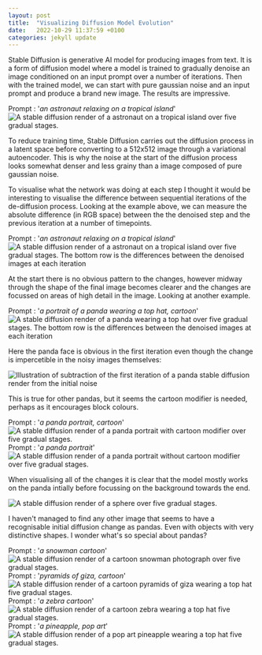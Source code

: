 ```yaml
---
layout: post
title:  "Visualizing Diffusion Model Evolution"
date:   2022-10-29 11:37:59 +0100
categories: jekyll update
---
```


Stable Diffusion is generative AI model for producing images from text. It is a form of diffusion model where a model is trained to gradually denoise an image conditioned on an input prompt over a number of iterations. Then with the trained model, we can start with pure gaussian noise and an input prompt and produce a brand new image. The results are impressive.

Prompt : '*an astronaut relaxing on a tropical island*'
![A stable diffusion render of a astronaut on a tropical island over five gradual stages.](/assets/images/astronaut_top.png)

To reduce training time, Stable Diffusion carries out the diffusion process in a latent space before converting to a 512x512 image through a variational autoencoder. This is why the noise at the start of the diffusion process looks somewhat denser and less grainy than a image composed of pure gaussian noise.

To visualise what the network was doing at each step I thought it would be interesting to visualise the difference between sequential iterations of the de-diffusion process. Looking at the example above, we can measure the absolute difference (in RGB space) between the the denoised step and the previous iteration at a number of timepoints.

Prompt : '*an astronaut relaxing on a tropical island*'
![A stable diffusion render of a astronaut on a tropical island over five gradual stages. The bottom row is the differences between the denoised images at each iteration](/assets/images/astronaut0-15-30-40-47.png)

At the start there is no obvious pattern to the changes, however midway through the shape of the final image becomes clearer and the changes are focussed on areas of high detail in the image. Looking at another example.

Prompt : '*a portrait of a panda wearing a top hat, cartoon*'
![A stable diffusion render of a panda wearing a top hat over five gradual stages. The bottom row is the differences between the denoised images at each iteration](/assets/images/panda0-15-30-40-47.png)

Here the panda face is obvious in the first iteration even though the change is impercetible in the noisy images themselves:

![Illustration of subtraction of the first iteration of a panda stable diffusion render from the initial noise](/assets/images/subtraction.png)

This is true for other pandas, but it seems the cartoon modifier is needed, perhaps as it encourages block colours.

Prompt : '*a panda portrait, cartoon*'
![A stable diffusion render of a panda portrait with cartoon modifier over five gradual stages.](/assets/images/pandacartoon0-15-30-40-47.png)
Prompt : '*a panda portrait*'
![A stable diffusion render of a panda portrait without cartoon modifier over five gradual stages.](/assets/images/pandaportrait0-15-30-40-47.png)

When visualising all of the changes it is clear that the model mostly works on the panda intially before focussing on the background towards the end.

![A stable diffusion render of a sphere over five gradual stages.](/assets/images/panda_evolution.gif)

I haven't managed to find any other image that seems to have a recognisable initial diffusion change as pandas. Even with objects with very distinctive shapes. I wonder what's so special about pandas?

Prompt : '*a snowman cartoon*'
![A stable diffusion render of a cartoon snowman photograph over five gradual stages.](/assets/images/snowmancartoon0-15-30-40-47.png)
Prompt : '*pyramids of giza, cartoon*'
![A stable diffusion render of a cartoon pyramids of giza wearing a top hat five gradual stages.](/assets/images/pyramidsofgiza0-15-30-40-47.png)
Prompt : '*a zebra cartoon*'
![A stable diffusion render of a cartoon zebra wearing a top hat five gradual stages.](/assets/images/zebracartoon0-15-30-40-47.png)
Prompt : '*a pineapple, pop art*'
![A stable diffusion render of a pop art pineapple wearing a top hat five gradual stages.](/assets/images/pineapple0-15-30-40-47.png)
